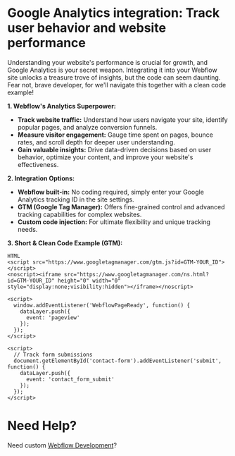 # Google Analytics integration: Track user behavior and website performance

Understanding your website's performance is crucial for growth, and Google Analytics is your secret weapon. Integrating it into your Webflow site unlocks a treasure trove of insights, but the code can seem daunting. Fear not, brave developer, for we'll navigate this together with a clean code example!

**1. Webflow's Analytics Superpower:**

  - **Track website traffic:** Understand how users navigate your site, identify popular pages, and analyze conversion funnels.
  - **Measure visitor engagement:** Gauge time spent on pages, bounce rates, and scroll depth for deeper user understanding.
  - **Gain valuable insights:** Drive data-driven decisions based on user behavior, optimize your content, and improve your website's effectiveness.

**2. Integration Options:**

  - **Webflow built-in:** No coding required, simply enter your Google Analytics tracking ID in the site settings.
  - **GTM (Google Tag Manager):** Offers fine-grained control and advanced tracking capabilities for complex websites.
  - **Custom code injection:** For ultimate flexibility and unique tracking needs.

**3. Short & Clean Code Example (GTM):**

```
HTML
<script src="https://www.googletagmanager.com/gtm.js?id=GTM-YOUR_ID"></script>
<noscript><iframe src="https://www.googletagmanager.com/ns.html?id=GTM-YOUR_ID" height="0" width="0" style="display:none;visibility:hidden"></iframe></noscript>

<script>
  window.addEventListener('WebflowPageReady', function() {
    dataLayer.push({
      event: 'pageview'
    });
  });
</script>

<script>
  // Track form submissions
  document.getElementById('contact-form').addEventListener('submit', function() {
    dataLayer.push({
      event: 'contact_form_submit'
    });
  });
</script>
```
# Need Help?
Need custom [Webflow Development](https://epyc.in/)?
